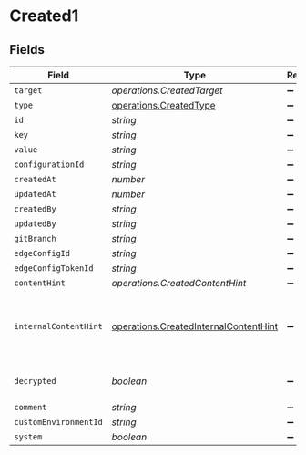 # Created1


## Fields

| Field                                                                                          | Type                                                                                           | Required                                                                                       | Description                                                                                    |
| ---------------------------------------------------------------------------------------------- | ---------------------------------------------------------------------------------------------- | ---------------------------------------------------------------------------------------------- | ---------------------------------------------------------------------------------------------- |
| `target`                                                                                       | *operations.CreatedTarget*                                                                     | :heavy_minus_sign:                                                                             | N/A                                                                                            |
| `type`                                                                                         | [operations.CreatedType](../../models/operations/createdtype.md)                               | :heavy_minus_sign:                                                                             | N/A                                                                                            |
| `id`                                                                                           | *string*                                                                                       | :heavy_minus_sign:                                                                             | N/A                                                                                            |
| `key`                                                                                          | *string*                                                                                       | :heavy_minus_sign:                                                                             | N/A                                                                                            |
| `value`                                                                                        | *string*                                                                                       | :heavy_minus_sign:                                                                             | N/A                                                                                            |
| `configurationId`                                                                              | *string*                                                                                       | :heavy_minus_sign:                                                                             | N/A                                                                                            |
| `createdAt`                                                                                    | *number*                                                                                       | :heavy_minus_sign:                                                                             | N/A                                                                                            |
| `updatedAt`                                                                                    | *number*                                                                                       | :heavy_minus_sign:                                                                             | N/A                                                                                            |
| `createdBy`                                                                                    | *string*                                                                                       | :heavy_minus_sign:                                                                             | N/A                                                                                            |
| `updatedBy`                                                                                    | *string*                                                                                       | :heavy_minus_sign:                                                                             | N/A                                                                                            |
| `gitBranch`                                                                                    | *string*                                                                                       | :heavy_minus_sign:                                                                             | N/A                                                                                            |
| `edgeConfigId`                                                                                 | *string*                                                                                       | :heavy_minus_sign:                                                                             | N/A                                                                                            |
| `edgeConfigTokenId`                                                                            | *string*                                                                                       | :heavy_minus_sign:                                                                             | N/A                                                                                            |
| `contentHint`                                                                                  | *operations.CreatedContentHint*                                                                | :heavy_minus_sign:                                                                             | N/A                                                                                            |
| `internalContentHint`                                                                          | [operations.CreatedInternalContentHint](../../models/operations/createdinternalcontenthint.md) | :heavy_minus_sign:                                                                             | Similar to `contentHints`, but should not be exposed to the user.                              |
| `decrypted`                                                                                    | *boolean*                                                                                      | :heavy_minus_sign:                                                                             | Whether `value` is decrypted.                                                                  |
| `comment`                                                                                      | *string*                                                                                       | :heavy_minus_sign:                                                                             | N/A                                                                                            |
| `customEnvironmentId`                                                                          | *string*                                                                                       | :heavy_minus_sign:                                                                             | N/A                                                                                            |
| `system`                                                                                       | *boolean*                                                                                      | :heavy_minus_sign:                                                                             | N/A                                                                                            |